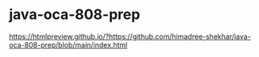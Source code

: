 # java-oca-808-prep
https://htmlpreview.github.io/?https://github.com/himadree-shekhar/java-oca-808-prep/blob/main/index.html

